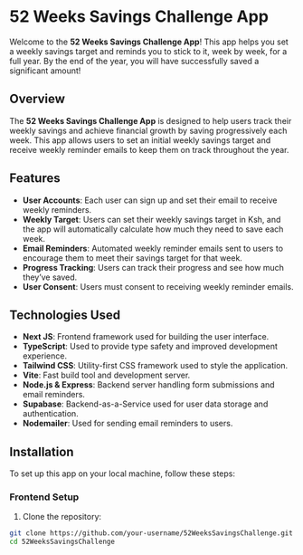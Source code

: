 # 52 Weeks Savings Challenge App

Welcome to the **52 Weeks Savings Challenge App**! This app helps you set a weekly savings target and reminds you to stick to it, week by week, for a full year. By the end of the year, you will have successfully saved a significant amount!

## Overview

The **52 Weeks Savings Challenge App** is designed to help users track their weekly savings and achieve financial growth by saving progressively each week. This app allows users to set an initial weekly savings target and receive weekly reminder emails to keep them on track throughout the year.

## Features

- **User Accounts**: Each user can sign up and set their email to receive weekly reminders.
- **Weekly Target**: Users can set their weekly savings target in Ksh, and the app will automatically calculate how much they need to save each week.
- **Email Reminders**: Automated weekly reminder emails sent to users to encourage them to meet their savings target for that week.
- **Progress Tracking**: Users can track their progress and see how much they’ve saved.
- **User Consent**: Users must consent to receiving weekly reminder emails.

## Technologies Used

- **Next JS**: Frontend framework used for building the user interface.
- **TypeScript**: Used to provide type safety and improved development experience.
- **Tailwind CSS**: Utility-first CSS framework used to style the application.
- **Vite**: Fast build tool and development server.
- **Node.js & Express**: Backend server handling form submissions and email reminders.
- **Supabase**: Backend-as-a-Service used for user data storage and authentication.
- **Nodemailer**: Used for sending email reminders to users.

## Installation

To set up this app on your local machine, follow these steps:

### Frontend Setup

1. Clone the repository:

```bash
git clone https://github.com/your-username/52WeeksSavingsChallenge.git
cd 52WeeksSavingsChallenge
```
